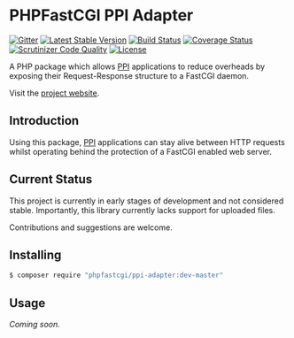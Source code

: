 # PHPFastCGI PPI Adapter

[@ppi]: http://www.ppi.io/ "PPI Framework"

[![Gitter](https://badges.gitter.im/PHPFastCGI/PPIAdapter.svg)](https://gitter.im/PHPFastCGI/PPIAdapter?utm_source=badge&utm_medium=badge&utm_campaign=pr-badge&utm_content=badge)
[![Latest Stable Version](https://poser.pugx.org/phpfastcgi/expressive-adapter/v/stable)](https://packagist.org/packages/phpfastcgi/expressive-adapter)
[![Build Status](https://travis-ci.org/PHPFastCGI/PPIAdapter.svg?branch=v0.5.0)](https://travis-ci.org/PHPFastCGI/PPIAdapter)
[![Coverage Status](https://coveralls.io/repos/PHPFastCGI/PPIAdapter/badge.svg?branch=master&service=github)](https://coveralls.io/github/PHPFastCGI/PPIAdapter?branch=master)
[![Scrutinizer Code Quality](https://scrutinizer-ci.com/g/PHPFastCGI/PPIAdapter/badges/quality-score.png?b=master)](https://scrutinizer-ci.com/g/PHPFastCGI/PPIAdapter/?branch=master)
[![License](https://poser.pugx.org/PHPFastCGI/PPIAdapter/license.png)](https://packagist.org/packages/PHPFastCGI/PPIAdapter)

A PHP package which allows [PPI][@ppi] applications to reduce overheads by exposing their Request-Response structure to a FastCGI daemon.

Visit the [project website](http://phpfastcgi.github.io/).

## Introduction

Using this package, [PPI][@ppi] applications can stay alive between HTTP requests whilst operating behind the protection of a FastCGI enabled web server.

## Current Status

This project is currently in early stages of development and not considered stable. Importantly, this library currently lacks support for uploaded files.

Contributions and suggestions are welcome.

## Installing

```sh
$ composer require "phpfastcgi/ppi-adapter:dev-master"
```

## Usage

_Coming soon._
